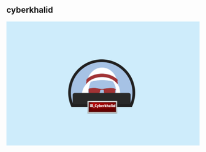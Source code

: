 ## cyberkhalid

![cyberkhalid](https://raw.githubusercontent.com/cyberkhalid/cyberkhalid/main/profile.png)


